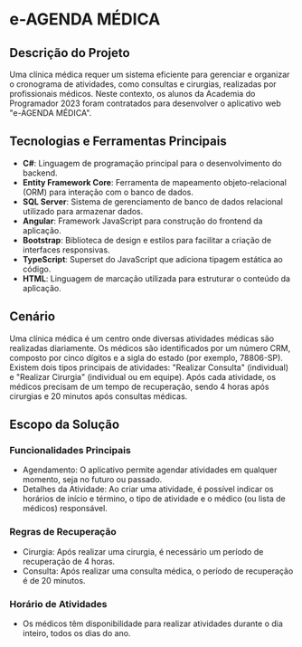 # e-AGENDA MÉDICA

## Descrição do Projeto

Uma clínica médica requer um sistema eficiente para gerenciar e organizar o cronograma de atividades, como consultas e cirurgias, realizadas por profissionais médicos. Neste contexto, os alunos da Academia do Programador 2023 foram contratados para desenvolver o aplicativo web "e-AGENDA MÉDICA".

## Tecnologias e Ferramentas Principais

- **C#**: Linguagem de programação principal para o desenvolvimento do backend.
- **Entity Framework Core**: Ferramenta de mapeamento objeto-relacional (ORM) para interação com o banco de dados.
- **SQL Server**: Sistema de gerenciamento de banco de dados relacional utilizado para armazenar dados.
- **Angular**: Framework JavaScript para construção do frontend da aplicação.
- **Bootstrap**: Biblioteca de design e estilos para facilitar a criação de interfaces responsivas.
- **TypeScript**: Superset do JavaScript que adiciona tipagem estática ao código.
- **HTML**: Linguagem de marcação utilizada para estruturar o conteúdo da aplicação.

## Cenário

Uma clínica médica é um centro onde diversas atividades médicas são realizadas diariamente. Os médicos são identificados por um número CRM, composto por cinco dígitos e a sigla do estado (por exemplo, 78806-SP). Existem dois tipos principais de atividades: "Realizar Consulta" (individual) e "Realizar Cirurgia" (individual ou em equipe). Após cada atividade, os médicos precisam de um tempo de recuperação, sendo 4 horas após cirurgias e 20 minutos após consultas médicas.

## Escopo da Solução

### Funcionalidades Principais

- Agendamento: O aplicativo permite agendar atividades em qualquer momento, seja no futuro ou passado.
- Detalhes da Atividade: Ao criar uma atividade, é possível indicar os horários de início e término, o tipo de atividade e o médico (ou lista de médicos) responsável.

### Regras de Recuperação

- Cirurgia: Após realizar uma cirurgia, é necessário um período de recuperação de 4 horas.
- Consulta: Após realizar uma consulta médica, o período de recuperação é de 20 minutos.

### Horário de Atividades

- Os médicos têm disponibilidade para realizar atividades durante o dia inteiro, todos os dias do ano.
